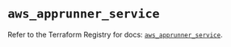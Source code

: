 # `aws_apprunner_service`

Refer to the Terraform Registry for docs: [`aws_apprunner_service`](https://registry.terraform.io/providers/hashicorp/aws/5.86.0/docs/resources/apprunner_service).
